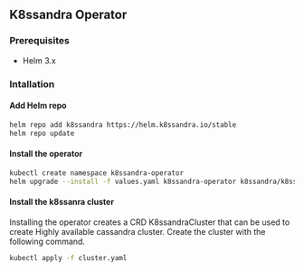 ## K8ssandra Operator 
### Prerequisites
- Helm 3.x
### Intallation
#### Add Helm repo
```bash
helm repo add k8ssandra https://helm.k8ssandra.io/stable
helm repo update
```
#### Install the operator
```sh
kubectl create namespace k8ssandra-operator 
helm upgrade --install -f values.yaml k8ssandra-operator k8ssandra/k8ssandra-operator -n k8ssandra-operator
```
#### Install the k8ssanra cluster
Installing the operator creates a CRD K8ssandraCluster that can be used to create Highly available cassandra cluster. Create the cluster with the following command.
```sh
kubectl apply -f cluster.yaml
```
